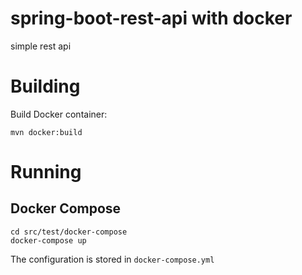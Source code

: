 spring-boot-rest-api with docker
==========================
simple rest api

Building
========
    
Build Docker container:

    mvn docker:build

Running
=======

Docker Compose
--------------
    cd src/test/docker-compose
    docker-compose up
    
The configuration is stored in `docker-compose.yml`